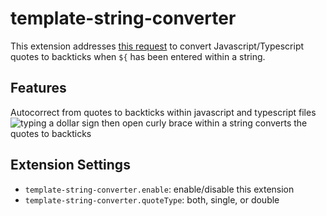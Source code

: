 # template-string-converter

This extension addresses [this request](https://github.com/microsoft/vscode/issues/56704) to convert Javascript/Typescript quotes to backticks when `${` has been entered within a string.

## Features

Autocorrect from quotes to backticks within javascript and typescript files
![typing a dollar sign then open curly brace within a string converts the quotes to backticks](https://raw.githubusercontent.com/microsoft/vscode-docs/vnext/release-notes/images/1_50/template-string-converter-extension.gif)

## Extension Settings

* `template-string-converter.enable`: enable/disable this extension
* `template-string-converter.quoteType`: both, single, or double 
